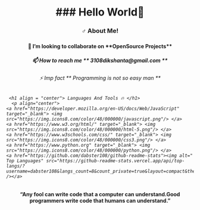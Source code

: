 <h1 align = "center"> ### Hello World👋 </h1>
<h3 align ="center">♂ About Me!<h3>
 <h4 align ="center">👯 I’m looking to collaborate on **OpenSource Projects**<h4>
   <h5 align ="center">📫 How to reach me ** 3108dikshanta@gmail.com **<h5>
     <h6 align ="center">⚡ Imp fact ** Programming is not so easy man ** <h6>
 


     <h1 align = "center"> Languages And Tools 🔥 </h1>
      <p align="center"> 
    <a href="https://developer.mozilla.org/en-US/docs/Web/JavaScript" target="_blank"> <img src="https://img.icons8.com/color/48/000000/javascript.png"/> </a> 
    <a href="https://www.w3.org/html/" target="_blank"> <img src="https://img.icons8.com/color/48/000000/html-5.png"/> </a> 
    <a href="https://www.w3schools.com/css/" target="_blank"> <img src="https://img.icons8.com/color/48/000000/css3.png"/> </a> 
    <a href="https://www.python.org" target="_blank"> <img src="https://img.icons8.com/color/48/000000/python.png"/> </a> 
    <a href="https://github.com/dabster108/github-readme-stats"><img alt=" Top Languages" src="https://github-readme-stats.vercel.app/api/top-langs/?username=dabster108&langs_count=8&count_private=true&layout=compact&theme=react&hide_border=true&bg_color=0D1117" /></a>
</p>
    
     


 
<h4 align ="center"> “Any fool can write code that a computer can understand.Good programmers write code that humans can understand.” </h4>

 







